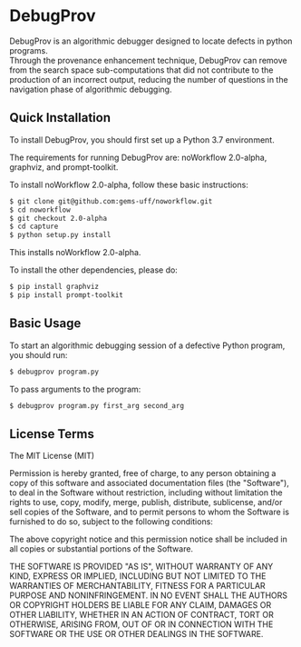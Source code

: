 DebugProv
==========

DebugProv is an algorithmic debugger designed to locate defects in python programs.  
Through the provenance enhancement technique, DebugProv can remove from the search space sub-computations that did not contribute to the production of an incorrect output, reducing the number of questions in the navigation phase of algorithmic debugging.

Quick Installation
------------------

To install DebugProv, you should first set up a Python 3.7 environment.

The requirements for running DebugProv are: noWorkflow 2.0-alpha, graphviz, and prompt-toolkit.
 
To install noWorkflow 2.0-alpha, follow these basic instructions:
```bash
$ git clone git@github.com:gems-uff/noworkflow.git
$ cd noworkflow
$ git checkout 2.0-alpha
$ cd capture
$ python setup.py install
```
This installs noWorkflow 2.0-alpha.

To install the other dependencies, please do:
```bash
$ pip install graphviz
$ pip install prompt-toolkit
```

Basic Usage
-----------

To start an algorithmic debugging session of a defective Python program, you should run:
```bash
$ debugprov program.py
```

To pass arguments to the program:
```bash
$ debugprov program.py first_arg second_arg 
```


License Terms
-------------

The MIT License (MIT)

Permission is hereby granted, free of charge, to any person obtaining a copy of
this software and associated documentation files (the "Software"), to deal in
the Software without restriction, including without limitation the rights to
use, copy, modify, merge, publish, distribute, sublicense, and/or sell copies of
the Software, and to permit persons to whom the Software is furnished to do so,
subject to the following conditions:

The above copyright notice and this permission notice shall be included in all
copies or substantial portions of the Software.

THE SOFTWARE IS PROVIDED "AS IS", WITHOUT WARRANTY OF ANY KIND, EXPRESS OR
IMPLIED, INCLUDING BUT NOT LIMITED TO THE WARRANTIES OF MERCHANTABILITY, FITNESS
FOR A PARTICULAR PURPOSE AND NONINFRINGEMENT. IN NO EVENT SHALL THE AUTHORS OR
COPYRIGHT HOLDERS BE LIABLE FOR ANY CLAIM, DAMAGES OR OTHER LIABILITY, WHETHER
IN AN ACTION OF CONTRACT, TORT OR OTHERWISE, ARISING FROM, OUT OF OR IN
CONNECTION WITH THE SOFTWARE OR THE USE OR OTHER DEALINGS IN THE SOFTWARE.
